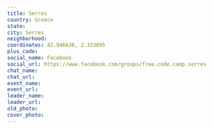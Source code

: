 ```yaml
---
title: Serres
country: Greece
state: 
city: Serres
neighborhood: 
coordinates: 42.946638, 2.323695
plus_code:
social_name: Facebook
social_url: https://www.facebook.com/groups/free.code.camp.serres
chat_name:
chat_url:
event_name:
event_url:
leader_name:
leader_url:
old_photo: 
cover_photo:
---
```

